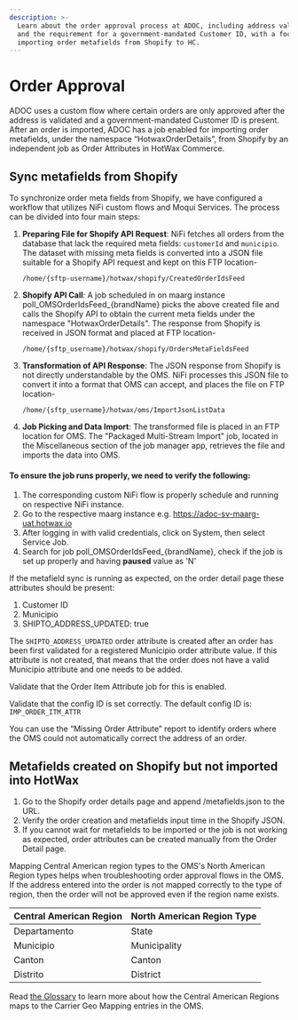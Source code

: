 ```yaml
---
description: >-
  Learn about the order approval process at ADOC, including address validation
  and the requirement for a government-mandated Customer ID, with a focus on
  importing order metafields from Shopify to HC.
---
```


# Order Approval

ADOC uses a custom flow where certain orders are only approved after the address is validated and a government-mandated Customer ID is present. After an order is imported, ADOC has a job enabled for importing order metafields, under the namespace “HotwaxOrderDetails”, from Shopify by an independent job as Order Attributes in HotWax Commerce.

## Sync metafields from Shopify

To synchronize order meta fields from Shopify, we have configured a workflow that utilizes NiFi custom flows and Moqui Services.
The process can be divided into four main steps:

1. **Preparing File for Shopify API Request**:
   NiFi fetches all orders from the database that lack the required meta fields: `customerId` and `municipio`. The dataset with missing meta fields is converted into a JSON file suitable for a Shopify API request and kept on this FTP location-
    ```
   /home/{sftp-username}/hotwax/shopify/CreatedOrderIdsFeed
    ```


2. **Shopify API Call**:
   A job scheduled in on maarg instance poll_OMSOrderIdsFeed_{brandName} picks the above created file and calls the Shopify API to obtain the current meta fields under the namespace "HotwaxOrderDetails". The response from Shopify is received in JSON format and placed at FTP location-
    ```
   /home/{sftp_username}/hotwax/shopify/OrdersMetaFieldsFeed
    ```


3. **Transformation of API Response**:
   The JSON response from Shopify is not directly understandable by the OMS. NiFi processes this JSON file to convert it into a format that OMS can accept, and places the file on FTP location-
    ```
   /home/{sftp_username}/hotwax/oms/ImportJsonListData
   ```


4. **Job Picking and Data Import**:
   The transformed file is placed in an FTP location for OMS. The "Packaged Multi-Stream Import" job, located in the Miscellaneous section of the job manager app, retrieves the file and imports the data into OMS.

#### To ensure the job runs properly, we need to verify the following:
1. The corresponding custom NiFi flow is properly schedule and running on respective NiFi instance.
2. Go to the respective maarg instance e.g. https://adoc-sv-maarg-uat.hotwax.io
3. After logging in with valid credentials, click on System, then select Service Job.
4. Search for job poll_OMSOrderIdsFeed_{brandName}, check if the job is set up properly and having **paused** value as 'N'

If the metafield sync is running as expected, on the order detail page these attributes should be present:

1. Customer ID
2. Municipio
3. SHIPTO\_ADDRESS\_UPDATED: true

The `SHIPTO_ADDRESS_UPDATED` order attribute is created after an order has been first validated for a registered Municipio order attribute value. If this attribute is not created, that means that the order does not have a valid Municipio attribute and one needs to be added.

Validate that the Order Item Attribute job for this is enabled.

Validate that the config ID is set correctly. The default config ID is: `IMP_ORDER_ITM_ATTR`

You can use the “Missing Order Attribute” report to identify orders where the OMS could not automatically correct the address of an order.

## Metafields created on Shopify but not imported into HotWax

1. Go to the Shopify order details page and append /metafields.json to the URL.
2. Verify the order creation and metafields input time in the Shopify JSON.
3. If you cannot wait for metafields to be imported or the job is not working as expected, order attributes can be created manually from the Order Detail page.

Mapping Central American region types to the OMS's North American Region types helps when troubleshooting order approval flows in the OMS. If the address entered into the order is not mapped correctly to the type of region, then the order will not be approved even if the region name exists.

| Central American Region | North American Region Type |
| ----------------------- | -------------------------- |
| Departamento            | State                      |
| Municipio               | Municipality               |
| Canton                  | Canton                     |
| Distrito                | District                   |

Read [the Glossary](../GLOSSARY.md) to learn more about how the Central American Regions maps to the Carrier Geo Mapping entries in the OMS.
